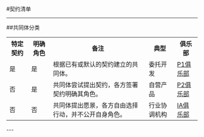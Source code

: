 #契约清单

---
##共同体分类
<table>
<tr><th>特定契约</th><th>明确角色</th><th>备注</th><th>典型</th><th>俱乐部</th></tr>
<tr><td>是</td><td>是</td><td>根据已有或默认的契约建立的共同体。</td><td>委托开发</td><td><a href="https://github.com/P1Club/P1Club">P1俱乐部</a></td></tr>
<tr><td>否</td><td>是</td><td>共同体尝试提出契约，各方签署契约明确其角色。</td><td>自营产品</td><td><a href="https://github.com/P2Club/P2Club">P2俱乐部</a></td></tr>
<tr><td>否</td><td>否</td><td>共同体提出愿景，各方自由选择行动，并不公开自身角色。</td><td>行业协调机构</td><td><a href="https://github.com/IAClub/IAClub">IA俱乐部</a></td></tr>
</table>
---
